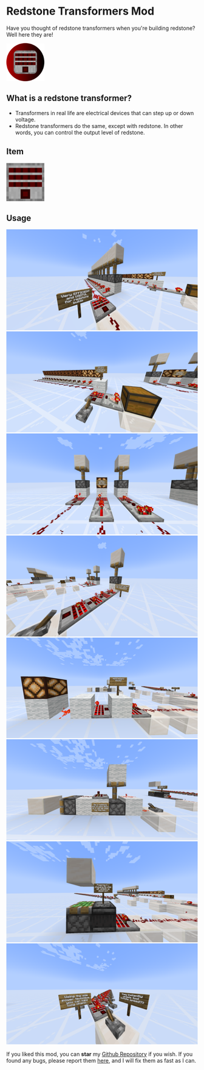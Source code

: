 # Redstone Transformers Mod

Have you thought of redstone transformers when you're building redstone? Well here they are!

<img src="https://raw.githubusercontent.com/JavRedstone/redstone-transformers/main/src/main/resources/assets/redstonetransformers/icon.png" alt="Logo" width="100" height="100">

## What is a redstone transformer?

- Transformers in real life are electrical devices that can step up or down voltage.
- Redstone transformers do the same, except with redstone. In other words, you can control the output level of redstone.

## Item

<img src="https://raw.githubusercontent.com/JavRedstone/redstone-transformers/main/images/redstone_transformer.png" alt="Logo" width="100" height="100">

## Usage

<img src="https://raw.githubusercontent.com/JavRedstone/redstone-transformers/main/images/redstone_transformer_usage1.png" alt="Usage 1">
<img src="https://raw.githubusercontent.com/JavRedstone/redstone-transformers/main/images/redstone_transformer_usage2.png" alt="Usage 2">
<img src="https://raw.githubusercontent.com/JavRedstone/redstone-transformers/main/images/redstone_transformer_usage3.png" alt="Usage 3">
<img src="https://raw.githubusercontent.com/JavRedstone/redstone-transformers/main/images/redstone_transformer_usage4.png" alt="Usage 4">
<img src="https://raw.githubusercontent.com/JavRedstone/redstone-transformers/main/images/redstone_transformer_usage5.png" alt="Usage 5">
<img src="https://raw.githubusercontent.com/JavRedstone/redstone-transformers/main/images/redstone_transformer_usage6.png" alt="Usage 6">
<img src="https://raw.githubusercontent.com/JavRedstone/redstone-transformers/main/images/redstone_transformer_usage7.png" alt="Usage 7">
<img src="https://raw.githubusercontent.com/JavRedstone/redstone-transformers/main/images/redstone_transformer_usage8.png" alt="Usage 8">

If you liked this mod, you can **star** my [Github Repository](https://github.com/JavRedstone/redstone-transformers) if you wish. If you found any bugs, please report them [here](https://github.com/JavRedstone/redstone-transformers/issues), and I will fix them as fast as I can.
